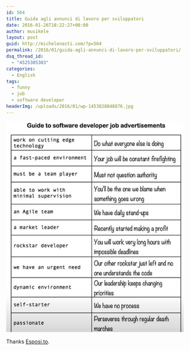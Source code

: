 ```yaml
---
id: 564
title: Guida agli annunci di lavoro per sviluppatori
date: 2016-01-26T18:22:27+00:00
author: musikele
layout: post
guid: http://michelenasti.com/?p=564
permalink: /2016/01/guida-agli-annunci-di-lavoro-per-sviluppatori/
dsq_thread_id:
  - "4525305303"
categories:
  - English
tags:
  - funny
  - job
  - software developer
headerImg: /uploads/2016/01/wp-1453828848876.jpg
---
```

![Guida agli annunci di lavoro per sviluppatori](/uploads/2016/01/wp-1453828848876.jpg)

Thanks [Esposi.to](http://esposi.to).
